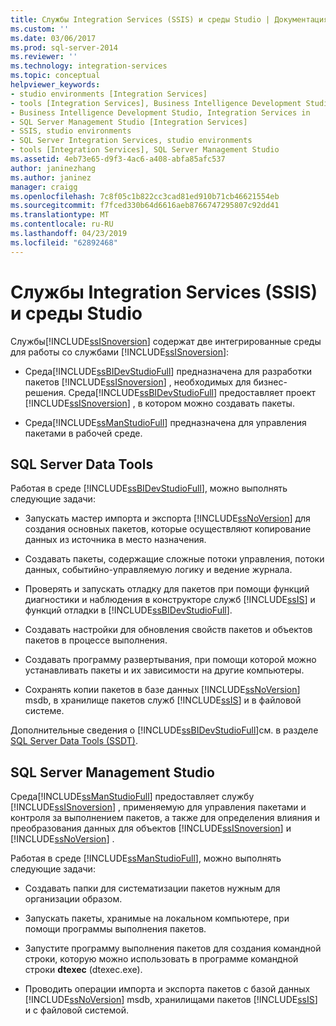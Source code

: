 ```yaml
---
title: Службы Integration Services (SSIS) и среды Studio | Документация Майкрософт
ms.custom: ''
ms.date: 03/06/2017
ms.prod: sql-server-2014
ms.reviewer: ''
ms.technology: integration-services
ms.topic: conceptual
helpviewer_keywords:
- studio environments [Integration Services]
- tools [Integration Services], Business Intelligence Development Studio
- Business Intelligence Development Studio, Integration Services in
- SQL Server Management Studio [Integration Services]
- SSIS, studio environments
- SQL Server Integration Services, studio environments
- tools [Integration Services], SQL Server Management Studio
ms.assetid: 4eb73e65-d9f3-4ac6-a408-abfa85afc537
author: janinezhang
ms.author: janinez
manager: craigg
ms.openlocfilehash: 7c8f05c1b822cc3cad81ed910b71cb46621554eb
ms.sourcegitcommit: f7fced330b64d6616aeb8766747295807c92dd41
ms.translationtype: MT
ms.contentlocale: ru-RU
ms.lasthandoff: 04/23/2019
ms.locfileid: "62892468"
---
```

# <a name="integration-services-ssis-and-studio-environments"></a>Службы Integration Services (SSIS) и среды Studio
  Службы[!INCLUDE[ssISnoversion](../includes/ssisnoversion-md.md)] содержат две интегрированные среды для работы со службами [!INCLUDE[ssISnoversion](../includes/ssisnoversion-md.md)]:  
  
-   Среда[!INCLUDE[ssBIDevStudioFull](../includes/ssbidevstudiofull-md.md)] предназначена для разработки пакетов [!INCLUDE[ssISnoversion](../includes/ssisnoversion-md.md)] , необходимых для бизнес-решения. Среда[!INCLUDE[ssBIDevStudioFull](../includes/ssbidevstudiofull-md.md)] предоставляет проект [!INCLUDE[ssISnoversion](../includes/ssisnoversion-md.md)] , в котором можно создавать пакеты.  
  
-   Среда[!INCLUDE[ssManStudioFull](../includes/ssmanstudiofull-md.md)] предназначена для управления пакетами в рабочей среде.  
  
## <a name="sql-server-data-tools"></a>SQL Server Data Tools  
 Работая в среде [!INCLUDE[ssBIDevStudioFull](../includes/ssbidevstudiofull-md.md)], можно выполнять следующие задачи:  
  
-   Запускать мастер импорта и экспорта [!INCLUDE[ssNoVersion](../includes/ssnoversion-md.md)] для создания основных пакетов, которые осуществляют копирование данных из источника в место назначения.  
  
-   Создавать пакеты, содержащие сложные потоки управления, потоки данных, событийно-управляемую логику и ведение журнала.  
  
-   Проверять и запускать отладку для пакетов при помощи функций диагностики и наблюдения в конструкторе служб [!INCLUDE[ssIS](../includes/ssis-md.md)] и функций отладки в [!INCLUDE[ssBIDevStudioFull](../includes/ssbidevstudiofull-md.md)].  
  
-   Создавать настройки для обновления свойств пакетов и объектов пакетов в процессе выполнения.  
  
-   Создавать программу развертывания, при помощи которой можно устанавливать пакеты и их зависимости на другие компьютеры.  
  
-   Сохранять копии пакетов в базе данных [!INCLUDE[ssNoVersion](../includes/ssnoversion-md.md)] msdb, в хранилище пакетов служб [!INCLUDE[ssIS](../includes/ssis-md.md)] и в файловой системе.  
  
 Дополнительные сведения о [!INCLUDE[ssBIDevStudioFull](../includes/ssbidevstudiofull-md.md)]см. в разделе [SQL Server Data Tools (SSDT)](https://msdn.microsoft.com/library/hh272686.aspx).  
  
## <a name="sql-server-management-studio"></a>SQL Server Management Studio  
 Среда[!INCLUDE[ssManStudioFull](../includes/ssmanstudiofull-md.md)] предоставляет службу [!INCLUDE[ssISnoversion](../includes/ssisnoversion-md.md)] , применяемую для управления пакетами и контроля за выполнением пакетов, а также для определения влияния и преобразования данных для объектов [!INCLUDE[ssISnoversion](../includes/ssisnoversion-md.md)] и [!INCLUDE[ssNoVersion](../includes/ssnoversion-md.md)] .  
  
 Работая в среде [!INCLUDE[ssManStudioFull](../includes/ssmanstudiofull-md.md)], можно выполнять следующие задачи:  
  
-   Создавать папки для систематизации пакетов нужным для организации образом.  
  
-   Запускать пакеты, хранимые на локальном компьютере, при помощи программы выполнения пакетов.  
  
-   Запустите программу выполнения пакетов для создания командной строки, которую можно использовать в программе командной строки **dtexec** (dtexec.exe).  
  
-   Проводить операции импорта и экспорта пакетов с базой данных [!INCLUDE[ssNoVersion](../includes/ssnoversion-md.md)] msdb, хранилищами пакетов [!INCLUDE[ssIS](../includes/ssis-md.md)] и с файловой системой.  
  
